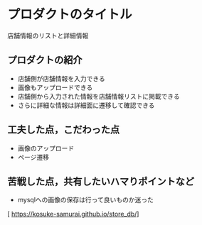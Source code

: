 # プロダクトのタイトル
店舗情報のリストと詳細情報

## プロダクトの紹介

- 店舗側が店舗情報を入力できる
- 画像もアップロードできる
- 店舗側から入力された情報を店舗情報リストに掲載できる
- さらに詳細な情報は詳細面に遷移して確認できる

## 工夫した点，こだわった点

- 画像のアップロード
- ページ遷移

## 苦戦した点，共有したいハマりポイントなど

- mysqlへの画像の保存は行って良いものか迷った

[ https://kosuke-samurai.github.io/store_db/]
